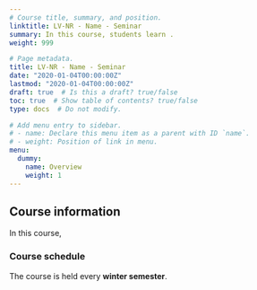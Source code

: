 ```yaml
---
# Course title, summary, and position.
linktitle: LV-NR - Name - Seminar
summary: In this course, students learn .
weight: 999

# Page metadata.
title: LV-NR - Name - Seminar
date: "2020-01-04T00:00:00Z"
lastmod: "2020-01-04T00:00:00Z"
draft: true  # Is this a draft? true/false
toc: true  # Show table of contents? true/false
type: docs  # Do not modify.

# Add menu entry to sidebar.
# - name: Declare this menu item as a parent with ID `name`.
# - weight: Position of link in menu.
menu:
  dummy:
    name: Overview
    weight: 1
---
```


## Course information
In this course, 

### Course schedule
The course is held every **winter semester**.

